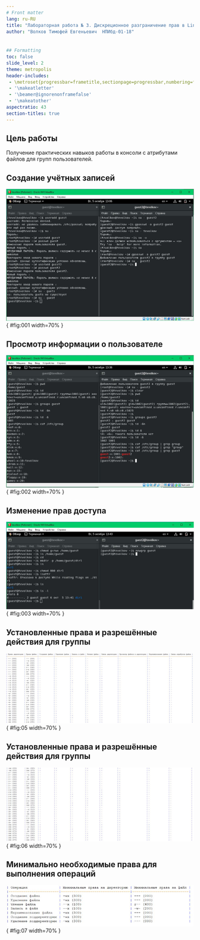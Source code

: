 ```yaml
---
# Front matter
lang: ru-RU
title: "Лабораторная работа № 3. Дискреционное разграничение прав в Linux. Два пользователя"
author: "Волков Тимофей Евгеньевич  НПИбд-01-18"


## Formatting
toc: false
slide_level: 2
theme: metropolis
header-includes: 
 - \metroset{progressbar=frametitle,sectionpage=progressbar,numbering=fraction}
 - '\makeatletter'
 - '\beamer@ignorenonframefalse'
 - '\makeatother'
aspectratio: 43
section-titles: true
---
```


## Цель работы

Получение практических навыков работы в консоли с атрибутами файлов для групп пользователей.  

## Создание учётных записей 

![Создание пользователей guest и guest2](image/1.jpg){ #fig:001 width=70% }

## Просмотр информации о пользователе

![Работа в консоли от имени пользователей guest и guest2](image/2.jpg){ #fig:002 width=70% }

## Изменение прав доступа

![Изменения прав](image/3.jpg){ #fig:003 width=70% }

## Установленные права и разрешённые действия для группы

![Установленные права и разрешённые действия для группы (часть 1)](image/211.jpg){ #fig:05 width=70% }

## Установленные права и разрешённые действия для группы

![Установленные права и разрешённые действия для группы (часть 2)](image/212.jpg){ #fig:06 width=70% }

## Минимально необходимые права для выполнения операций

![Минимальные права для совершения операций от имени пользователей входящих в группу](image/221.jpg){ #fig:07 width=70% }
